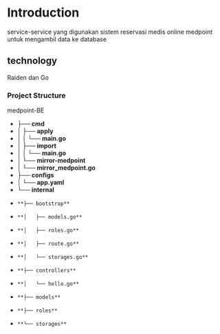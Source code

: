 # Introduction

service-service yang digunakan sistem reservasi medis online medpoint untuk mengambil data ke database

## technology

Raiden dan Go

### Project Structure 
medpoint-BE
- **├── cmd**
- **│   ├── apply**
- **│   │   └── main.go**
- **│   ├── import**
- **│   │   └── main.go**
- **│   └── mirror-medpoint**
- **│       └── mirror_medpoint.go**
- **├── configs**
- **│   └── app.yaml**
- **└── internal**
-     **├── bootstrap**
-     **│   ├── models.go**
-     **│   ├── roles.go**
-     **│   ├── route.go**
-     **│   └── storages.go**
-     **├── controllers**
-     **│   └── hello.go**
-     **├── models**
-     **├── roles**
-     **└── storages**
